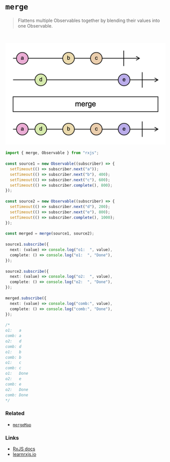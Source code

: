 # `merge`

> Flattens multiple Observables together by blending their values into one Observable.

<br/>

![diagram](diagram.png)

<!--code-snipet-start-->
```ts
import { merge, Observable } from "rxjs";

const source1 = new Observable((subscriber) => {
  setTimeout(() => subscriber.next("a"));
  setTimeout(() => subscriber.next("b"), 400);
  setTimeout(() => subscriber.next("c"), 600);
  setTimeout(() => subscriber.complete(), 800);
});

const source2 = new Observable((subscriber) => {
  setTimeout(() => subscriber.next("d"), 200);
  setTimeout(() => subscriber.next("e"), 800);
  setTimeout(() => subscriber.complete(), 1000);
});

const merged = merge(source1, source2);

source1.subscribe({
  next: (value) => console.log("o1:  ", value),
  complete: () => console.log("o1:  ", "Done"),
});

source2.subscribe({
  next: (value) => console.log("o2:  ", value),
  complete: () => console.log("o2:  ", "Done"),
});

merged.subscribe({
  next: (value) => console.log("comb:", value),
  complete: () => console.log("comb:", "Done"),
});

/*
o1:   a
comb: a
o2:   d
comb: d
o1:   b
comb: b
o1:   c
comb: c
o1:   Done
o2:   e
comb: e
o2:   Done
comb: Done
*/

```
<!--code-snipet-end-->

### Related

- [`mergeMap`](../mergeMap/)


### Links

- [RxJS docs](https://rxjs.dev/api/index/function/merge)
- [learnrxjs.io](https://www.learnrxjs.io/learn-rxjs/operators/combination/merge)